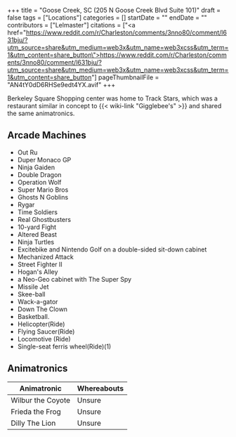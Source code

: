 +++
title = "Goose Creek, SC (205 N Goose Creek Blvd Suite 101)"
draft = false
tags = ["Locations"]
categories = []
startDate = ""
endDate = ""
contributors = ["Lelmaster"]
citations = ["<a href=\"https://www.reddit.com/r/Charleston/comments/3nno80/comment/l631bju/?utm_source=share&utm_medium=web3x&utm_name=web3xcss&utm_term=1&utm_content=share_button\">https://www.reddit.com/r/Charleston/comments/3nno80/comment/l631bju/?utm_source=share&utm_medium=web3x&utm_name=web3xcss&utm_term=1&utm_content=share_button</a>"]
pageThumbnailFile = "AN4tY0dD6RHSe9edt4YX.avif"
+++

Berkeley Square Shopping center was home to Track Stars, which was a restaurant similar in concept to {{< wiki-link "Gigglebee's" >}} and shared the same animatronics.

## Arcade Machines

- Out Ru
- Duper Monaco GP
- Ninja Gaiden
- Double Dragon
- Operation Wolf
- Super Mario Bros
- Ghosts N Goblins
- Rygar
- Time Soldiers
- Real Ghostbusters
- 10-yard Fight
- Altered Beast
- Ninja Turtles
- Excitebike and Nintendo Golf on a double-sided sit-down cabinet
- Mechanized Attack
- Street Fighter II
- Hogan's Alley
- a Neo-Geo cabinet with The Super Spy
- Missile Jet
- Skee-ball
- Wack-a-gator
- Down The Clown
- Basketball.
- Helicopter(Ride)
- Flying Saucer(Ride)
- Locomotive (Ride)
- Single-seat ferris wheel(Ride)(1)

## Animatronics

| Animatronic       | Whereabouts |
|-------------------|-------------|
| Wilbur the Coyote | Unsure      |
| Frieda the Frog   | Unsure      |
| Dilly The Lion    | Unsure      |